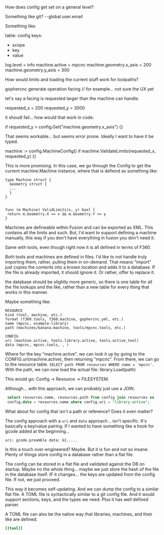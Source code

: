 How does config get set on a general level?

Something like git? --global user.email

Something like:

table: config
keys:
  - scope
  - key
  - value

log.level = info
machine.active = mpcnc
machine.geometry.x_axis = 200
machine.geometry.y_axis = 300

How would limits and loading the current stuff work for toolpaths?

gophercnc generate operation facing // for example... not sure the UX yet

let's say a facing is requested larger than the machine can handle.

requested_x = 200
requested_y = 3000

it shoudl fail... how would that work in code:

if requested_y > config.Get("machine.geometry.x_axis") {}

That seems workable... but seems error prone. Ideally I want to have it be typed.

machine := config.MachineConfig()
if machine.ValidateLimits(requested_x, requested_y) {}

This is more promising. In this case, we go through the Config to get the current
machine.Machine instance, where that is defiend as something like:

```golang
type Machine struct {
  Geometry struct {
  ...
  }
}


func (m Machine) ValidLimits(x, y) bool {
 return m.Geometry.X <= x && m.Geometry.Y <= y
}
```

Machines are defineable within Fusion and can be exported as XML. This contains
all the limits and such. But, I'd want to support defining a machine manually,
this way if you don't have everything in fusion you don't need it.

Same with tools, even though right now it is all defined in terms of F360.

Both tools and machines are defined in files. I'd like to not handle truly
importing them, rather, pulling them in on-demand. That means "import" just
copies the contents into a known location and adds it to a database. If the
file is already imported, it should ignore it. Or rather, offer to replace it.

the database should be slightly more generic, so there is one table for all the
file lookups and the like, rather than a new table for every thing that works
in this manner.

Maybe something like:

```
RESOURCE
kind (tool, machine, etc.)
format (f360.tools, f360.machine, gophercnc.yml, etc.)
name (mpcnc, example-library)
path (machines/banana.machine, tools/mpcnc.tools, etc.)

CONFIG
uri (machine.active, tools.library.active, tools.active_tool)
data (mpcnc, mpcnc.tools, , )
```

Where for the key "machine.active", we can look it up by going to the
CONFIG.uri(machine.active), then returning "mpcnc". From there, we can go to
the resource table. `SELECT path FROM resources WHERE name = 'mpcnc'`. With the
path, we can now load the actual file: library.Load(path)

This would go: Config -> Resource -> FILESYSTEM.

Although... with this approach, we can probably just use a JOIN.

```sql
 select resources.name, resources.path from config join resources on
 config.data = resources.name where config.uri = "library.active";
```

What about for config that isn't a path or reference? Does it even matter?

The config approach with a `uri` and `data` approach... isn't specific. It's
basically a key/value pairing. If I wanted to have something like a hook for
gcode added at the beginning...

```
uri: gcode.preamble data: G1.....
```

Is this a touch over-engineered? Maybe. But it is fun and not so insane. Plenty
of things store config in a database rather than a flat file.

The config can be stored in a flat file and validated against the DB on
startup. Maybe no the whole thing... maybe we just store the hash of the file
in the database itself. IF it changes... the keys are updated from the config
file. If not, we just proceed.

This way it becomes self-updating. And we can dump the config to a similar flat
file. A TOML file is syntactically similar to a git config file. And
it would support sections, keys, and the types we need. Plus it has well
defined parser.

A TOML file can also be the native way that libraries, machines, and their like
are defined.

```toml
[[tool]]
```
